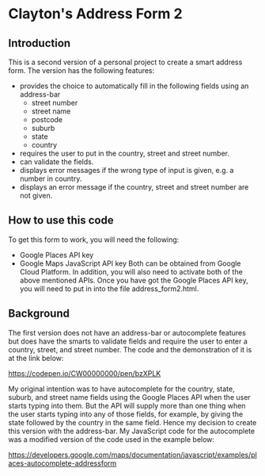 # Clayton's Address Form 2

## Introduction
This is a second version of a personal project to create a smart address form.
The version has the following features:
* provides the choice to automatically fill in the following fields using an address-bar
  * street number
  * street name
  * postcode
  * suburb
  * state
  * country
* requires the user to put in the country, street and street number.
* can validate the fields.
* displays error messages if the wrong type of input is given, e.g. a 
  number in country.
* displays an error message if the country, street and street number are not given.

## How to use this code
To get this form to work, you will need the following:
* Google Places API key
* Google Maps JavaScript API key
Both can be obtained from Google Cloud Platform. In addition, you will also need to 
activate both of the above mentioned APIs.
Once you have got the Google Places API key, you will need to put in into the file
address_form2.html. 

## Background 
The first version does not have an address-bar or autocomplete features but does
have the smarts to validate fields and require the user to enter a country, street, and
street number.
The code and the demonstration of it is at the link below:

https://codepen.io/CW00000000/pen/bzXPLK

My original intention was to have autocomplete for the country, state, suburb, and
street name fields using the Google Places API when the user starts typing into them.
But the API will supply more than one thing when the user starts typing into any of 
those fields, for example, by giving the state followed by the country in the same field.
Hence my decision to create this version with the address-bar.
My JavaScript code for the autocomplete was a modified version of the code used in the 
example below:

https://developers.google.com/maps/documentation/javascript/examples/places-autocomplete-addressform

